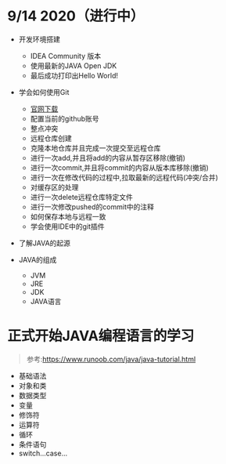 # 9/14 2020（进行中）



* 开发环境搭建
	* IDEA Community 版本 
	* 使用最新的JAVA Open JDK
	* 最后成功打印出Hello World!

* 学会如何使用Git
	* [官网下载](https://git-scm.com/)
	* 配置当前的github账号
	* 整点冲突
	* 远程仓库创建
	* 克隆本地仓库并且完成一次提交至远程仓库
	* 进行一次add,并且将add的内容从暂存区移除(撤销)
	* 进行一次commit,并且将commit的内容从版本库移除(撤销)
	* 进行一次在修改代码的过程中,拉取最新的远程代码(冲突/合并)
	* 对缓存区的处理
	* 进行一次delete远程仓库特定文件
	* 进行一次修改pushed的commit中的注释
	* 如何保存本地与远程一致
	* 学会使用IDE中的git插件

* 了解JAVA的起源
* JAVA的组成
	* JVM
	* JRE
	* JDK
	* JAVA语言

# 正式开始JAVA编程语言的学习
> 参考:https://www.runoob.com/java/java-tutorial.html

* 基础语法
* 对象和类
* 数据类型
* 变量
* 修饰符
* 运算符
* 循环
* 条件语句
* switch...case...